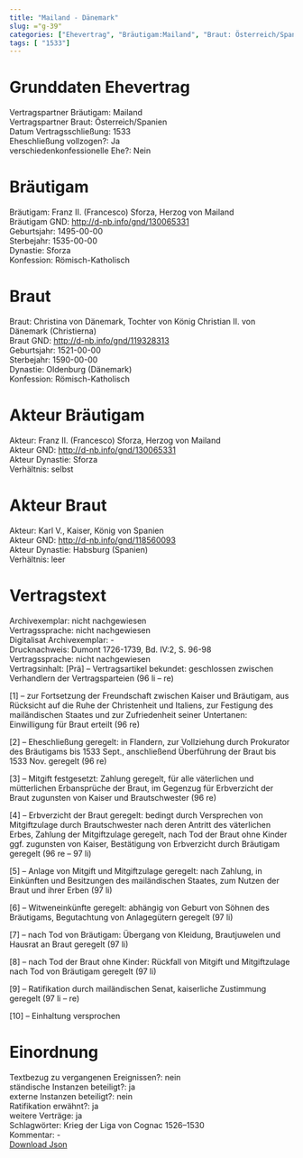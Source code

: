 ```yaml
---
title: "Mailand - Dänemark"
slug: ="g-39"
categories: ["Ehevertrag", "Bräutigam:Mailand", "Braut: Österreich/Spanien", "Eheschließung vollzogen?:Ja", "verschiedenkonfessionelle Ehe?:Nein", "Dynastie Bräutigam:Sforza", "Akteur Bräutigam:Franz II. (Francesco) Sforza, Herzog von Mailand", "Akteur Braut:Karl V., Kaiser, König von Spanien", "Textbezug?:nein", "Ständisch?:ja", "Ratifikation?:ja", "Sonstiges?:ja", "Bräutigam:Mailand", "Braut: Österreich/Spanien"]
tags: [ "1533"]
---
```

<!--more-->

# Grunddaten Ehevertrag

Vertragspartner Bräutigam: Mailand<br>
Vertragspartner Braut: Österreich/Spanien<br>
Datum Vertragsschließung: 1533<br>
Eheschließung vollzogen?: Ja<br>
verschiedenkonfessionelle Ehe?: Nein<br>
# Bräutigam

Bräutigam: Franz II. (Francesco) Sforza, Herzog von Mailand<br>
Bräutigam GND: http://d-nb.info/gnd/130065331<br>
Geburtsjahr: 1495-00-00<br>
Sterbejahr: 1535-00-00<br>
Dynastie: Sforza<br>
Konfession: Römisch-Katholisch<br>
# Braut

Braut: Christina von Dänemark, Tochter von König Christian II. von Dänemark (Christierna)<br>
Braut GND: http://d-nb.info/gnd/119328313<br>
Geburtsjahr: 1521-00-00<br>
Sterbejahr: 1590-00-00<br>
Dynastie: Oldenburg (Dänemark)<br>
Konfession: Römisch-Katholisch<br>
# Akteur Bräutigam

Akteur: Franz II. (Francesco) Sforza, Herzog von Mailand<br>
Akteur GND: http://d-nb.info/gnd/130065331<br>
Akteur Dynastie: Sforza<br>
Verhältnis: selbst<br>
# Akteur Braut

Akteur: Karl V., Kaiser, König von Spanien<br>
Akteur GND: http://d-nb.info/gnd/118560093<br>
Akteur Dynastie: Habsburg (Spanien)<br>
Verhältnis: leer<br>
# Vertragstext

Archivexemplar: nicht nachgewiesen<br>
Vertragssprache: nicht nachgewiesen<br>
Digitalisat Archivexemplar: -<br>
Drucknachweis: Dumont 1726-1739, Bd. IV:2, S. 96-98<br>
Vertragssprache: nicht nachgewiesen<br>
Vertragsinhalt: [Prä] – Vertragsartikel bekundet: geschlossen zwischen Verhandlern der Vertragsparteien (96 li – re)

[1] – zur Fortsetzung der Freundschaft zwischen Kaiser und Bräutigam, aus Rücksicht auf die Ruhe der Christenheit und Italiens, zur Festigung des mailändischen Staates und zur Zufriedenheit seiner Untertanen: Einwilligung für Braut erteilt (96 re)

[2] – Eheschließung geregelt: in Flandern, zur Vollziehung durch Prokurator des Bräutigams bis 1533 Sept., anschließend Überführung der Braut bis 1533 Nov. geregelt (96 re)

[3] – Mitgift festgesetzt: Zahlung geregelt, für alle väterlichen und mütterlichen Erbansprüche der Braut, im Gegenzug für Erbverzicht der Braut zugunsten von Kaiser und Brautschwester (96 re)

[4] – Erbverzicht der Braut geregelt: bedingt durch Versprechen von Mitgiftzulage durch Brautschwester nach deren Antritt des väterlichen Erbes, Zahlung der Mitgiftzulage geregelt, nach Tod der Braut ohne Kinder ggf. zugunsten von Kaiser, Bestätigung von Erbverzicht durch Bräutigam geregelt (96 re – 97 li)

[5] – Anlage von Mitgift und Mitgiftzulage geregelt: nach Zahlung, in Einkünften und Besitzungen des mailändischen Staates, zum Nutzen der Braut und ihrer Erben (97 li)

[6] – Witweneinkünfte geregelt: abhängig von Geburt von Söhnen des Bräutigams, Begutachtung von Anlagegütern geregelt (97 li)

[7] – nach Tod von Bräutigam: Übergang von Kleidung, Brautjuwelen und Hausrat an Braut geregelt (97 li)

[8] – nach Tod der Braut ohne Kinder: Rückfall von Mitgift und Mitgiftzulage nach Tod von Bräutigam geregelt (97 li)

[9] – Ratifikation durch mailändischen Senat, kaiserliche Zustimmung geregelt (97 li – re)

[10] – Einhaltung versprochen
<br>
# Einordnung

Textbezug zu vergangenen Ereignissen?: nein<br>
ständische Instanzen beteiligt?: ja<br>
externe Instanzen beteiligt?: nein<br>
Ratifikation erwähnt?: ja<br>
weitere Verträge: ja<br>
Schlagwörter: Krieg der Liga von Cognac 1526–1530<br>
Kommentar: -<br>
[Download Json](/vertraege/vertrag-39.json)